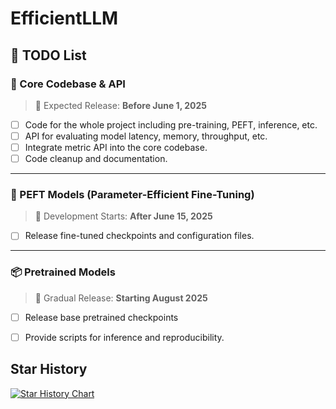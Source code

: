 # EfficientLLM

## 🔧 TODO List

### 🧱 Core Codebase & API
> 📅 Expected Release: **Before June 1, 2025**

- [ ] Code for the whole project including pre-training, PEFT, inference, etc.
- [ ] API for evaluating model latency, memory, throughput, etc.  
- [ ] Integrate metric API into the core codebase.
- [ ] Code cleanup and documentation.

---
### 🧠 PEFT Models (Parameter-Efficient Fine-Tuning)

> 📅 Development Starts: **After June 15, 2025**
- [ ] Release fine-tuned checkpoints and configuration files.

---
### 📦 Pretrained Models


> 📅 Gradual Release: **Starting August 2025**

- [ ] Release base pretrained checkpoints  
- [ ] Provide scripts for inference and reproducibility.


## Star History

[![Star History Chart](https://api.star-history.com/svg?repos=DLYuanGod/EfficientLLM&type=Date)](https://www.star-history.com/#DLYuanGod/EfficientLLM&Date)